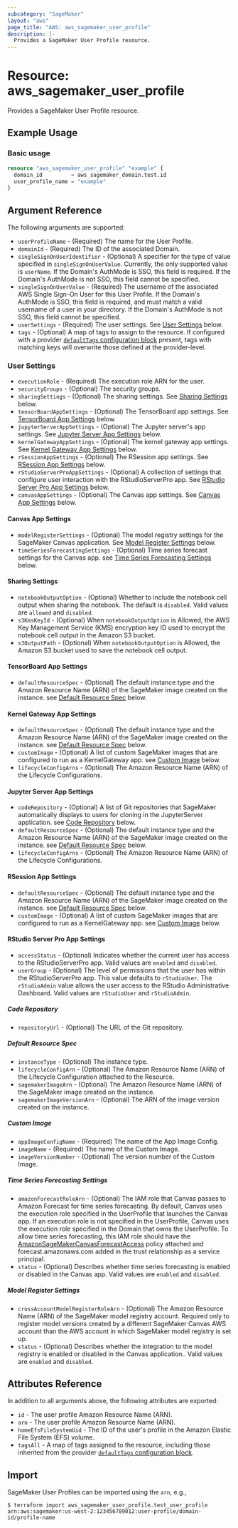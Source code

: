 ```yaml
---
subcategory: "SageMaker"
layout: "aws"
page_title: "AWS: aws_sagemaker_user_profile"
description: |-
  Provides a SageMaker User Profile resource.
---
```


# Resource: aws_sagemaker_user_profile

Provides a SageMaker User Profile resource.

## Example Usage

### Basic usage

```terraform
resource "aws_sagemaker_user_profile" "example" {
  domain_id         = aws_sagemaker_domain.test.id
  user_profile_name = "example"
}
```

## Argument Reference

The following arguments are supported:

* `userProfileName` - (Required) The name for the User Profile.
* `domainId` - (Required) The ID of the associated Domain.
* `singleSignOnUserIdentifier` - (Optional) A specifier for the type of value specified in `singleSignOnUserValue`. Currently, the only supported value is `userName`. If the Domain's AuthMode is SSO, this field is required. If the Domain's AuthMode is not SSO, this field cannot be specified.
* `singleSignOnUserValue` - (Required) The username of the associated AWS Single Sign-On User for this User Profile. If the Domain's AuthMode is SSO, this field is required, and must match a valid username of a user in your directory. If the Domain's AuthMode is not SSO, this field cannot be specified.
* `userSettings` - (Required) The user settings. See [User Settings](#user-settings) below.
* `tags` - (Optional) A map of tags to assign to the resource. If configured with a provider [`defaultTags` configuration block](https://registry.terraform.io/providers/hashicorp/aws/latest/docs#default_tags-configuration-block) present, tags with matching keys will overwrite those defined at the provider-level.

### User Settings

* `executionRole` - (Required) The execution role ARN for the user.
* `securityGroups` - (Optional) The security groups.
* `sharingSettings` - (Optional) The sharing settings. See [Sharing Settings](#sharing-settings) below.
* `tensorBoardAppSettings` - (Optional) The TensorBoard app settings. See [TensorBoard App Settings](#tensorboard-app-settings) below.
* `jupyterServerAppSettings` - (Optional) The Jupyter server's app settings. See [Jupyter Server App Settings](#jupyter-server-app-settings) below.
* `kernelGatewayAppSettings` - (Optional) The kernel gateway app settings. See [Kernel Gateway App Settings](#kernel-gateway-app-settings) below.
* `rSessionAppSettings` - (Optional) The RSession app settings. See [RSession App Settings](#rsession-app-settings) below.
* `rStudioServerProAppSettings` - (Optional) A collection of settings that configure user interaction with the RStudioServerPro app. See [RStudio Server Pro App Settings](#rstudio-server-pro-app-settings) below.
* `canvasAppSettings` - (Optional) The Canvas app settings. See [Canvas App Settings](#canvas-app-settings) below.

#### Canvas App Settings

* `modelRegisterSettings` - (Optional) The model registry settings for the SageMaker Canvas application. See [Model Register Settings](#model-register-settings) below.
* `timeSeriesForecastingSettings` - (Optional) Time series forecast settings for the Canvas app. see [Time Series Forecasting Settings](#time-series-forecasting-settings) below.

#### Sharing Settings

* `notebookOutputOption` - (Optional) Whether to include the notebook cell output when sharing the notebook. The default is `disabled`. Valid values are `allowed` and `disabled`.
* `s3KmsKeyId` - (Optional) When `notebookOutputOption` is Allowed, the AWS Key Management Service (KMS) encryption key ID used to encrypt the notebook cell output in the Amazon S3 bucket.
* `s3OutputPath` - (Optional) When `notebookOutputOption` is Allowed, the Amazon S3 bucket used to save the notebook cell output.

#### TensorBoard App Settings

* `defaultResourceSpec` - (Optional) The default instance type and the Amazon Resource Name (ARN) of the SageMaker image created on the instance. see [Default Resource Spec](#default-resource-spec) below.

#### Kernel Gateway App Settings

* `defaultResourceSpec` - (Optional) The default instance type and the Amazon Resource Name (ARN) of the SageMaker image created on the instance. see [Default Resource Spec](#default-resource-spec) below.
* `customImage` - (Optional) A list of custom SageMaker images that are configured to run as a KernelGateway app. see [Custom Image](#custom-image) below.
* `lifecycleConfigArns` - (Optional) The Amazon Resource Name (ARN) of the Lifecycle Configurations.

#### Jupyter Server App Settings

* `codeRepository` - (Optional) A list of Git repositories that SageMaker automatically displays to users for cloning in the JupyterServer application. see [Code Repository](#code-repository) below.
* `defaultResourceSpec` - (Optional) The default instance type and the Amazon Resource Name (ARN) of the SageMaker image created on the instance. see [Default Resource Spec](#default-resource-spec) below.
* `lifecycleConfigArns` - (Optional) The Amazon Resource Name (ARN) of the Lifecycle Configurations.

#### RSession App Settings

* `defaultResourceSpec` - (Optional) The default instance type and the Amazon Resource Name (ARN) of the SageMaker image created on the instance. see [Default Resource Spec](#default-resource-spec) below.
* `customImage` - (Optional) A list of custom SageMaker images that are configured to run as a KernelGateway app. see [Custom Image](#custom-image) below.

#### RStudio Server Pro App Settings

* `accessStatus` - (Optional) Indicates whether the current user has access to the RStudioServerPro app. Valid values are `enabled` and `disabled`.
* `userGroup` - (Optional) The level of permissions that the user has within the RStudioServerPro app. This value defaults to `rStudioUser`. The `rStudioAdmin` value allows the user access to the RStudio Administrative Dashboard. Valid values are `rStudioUser` and `rStudioAdmin`.

##### Code Repository

* `repositoryUrl` - (Optional) The URL of the Git repository.

##### Default Resource Spec

* `instanceType` - (Optional) The instance type.
* `lifecycleConfigArn` - (Optional) The Amazon Resource Name (ARN) of the Lifecycle Configuration attached to the Resource.
* `sagemakerImageArn` - (Optional) The Amazon Resource Name (ARN) of the SageMaker image created on the instance.
* `sagemakerImageVersionArn` - (Optional) The ARN of the image version created on the instance.

##### Custom Image

* `appImageConfigName` - (Required) The name of the App Image Config.
* `imageName` - (Required) The name of the Custom Image.
* `imageVersionNumber` - (Optional) The version number of the Custom Image.

##### Time Series Forecasting Settings

* `amazonForecastRoleArn` - (Optional)  The IAM role that Canvas passes to Amazon Forecast for time series forecasting. By default, Canvas uses the execution role specified in the UserProfile that launches the Canvas app. If an execution role is not specified in the UserProfile, Canvas uses the execution role specified in the Domain that owns the UserProfile. To allow time series forecasting, this IAM role should have the [AmazonSageMakerCanvasForecastAccess](https://docs.aws.amazon.com/sagemaker/latest/dg/security-iam-awsmanpol-canvas.html#security-iam-awsmanpol-AmazonSageMakerCanvasForecastAccess) policy attached and forecast.amazonaws.com added in the trust relationship as a service principal.
* `status` - (Optional) Describes whether time series forecasting is enabled or disabled in the Canvas app. Valid values are `enabled` and `disabled`.

##### Model Register Settings

* `crossAccountModelRegisterRoleArn` - (Optional) The Amazon Resource Name (ARN) of the SageMaker model registry account. Required only to register model versions created by a different SageMaker Canvas AWS account than the AWS account in which SageMaker model registry is set up.
* `status` - (Optional) Describes whether the integration to the model registry is enabled or disabled in the Canvas application.. Valid values are `enabled` and `disabled`.

## Attributes Reference

In addition to all arguments above, the following attributes are exported:

* `id` - The user profile Amazon Resource Name (ARN).
* `arn` - The user profile Amazon Resource Name (ARN).
* `homeEfsFileSystemUid` - The ID of the user's profile in the Amazon Elastic File System (EFS) volume.
* `tagsAll` - A map of tags assigned to the resource, including those inherited from the provider [`defaultTags` configuration block](https://registry.terraform.io/providers/hashicorp/aws/latest/docs#default_tags-configuration-block).

## Import

SageMaker User Profiles can be imported using the `arn`, e.g.,

```
$ terraform import aws_sagemaker_user_profile.test_user_profile arn:aws:sagemaker:us-west-2:123456789012:user-profile/domain-id/profile-name
```

<!-- cache-key: cdktf-0.17.0-pre.15 input-3d9d24b73fb3d53bc873f86ee3bc4d648809c47aa4c01613195059fb5c8f6db2 -->
